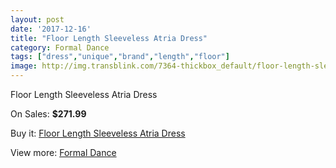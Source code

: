 ```yaml
---
layout: post
date: '2017-12-16'
title: "Floor Length Sleeveless Atria Dress"
category: Formal Dance
tags: ["dress","unique","brand","length","floor"]
image: http://img.transblink.com/7364-thickbox_default/floor-length-sleeveless-atria-dress.jpg
---
```

Floor Length Sleeveless Atria Dress

On Sales: **$271.99**
<a href="https://www.transblink.com/en/formal-dance/2382-floor-length-sleeveless-atria-dress.html"><amp-img layout="responsive" width="600" height="600" src="//img.transblink.com/7364-thickbox_default/floor-length-sleeveless-atria-dress.jpg" alt="Floor Length Sleeveless Atria Dress 0" /></a>
<a href="https://www.transblink.com/en/formal-dance/2382-floor-length-sleeveless-atria-dress.html"><amp-img layout="responsive" width="600" height="600" src="//img.transblink.com/7365-thickbox_default/floor-length-sleeveless-atria-dress.jpg" alt="Floor Length Sleeveless Atria Dress 1" /></a>

Buy it: [Floor Length Sleeveless Atria Dress](https://www.transblink.com/en/formal-dance/2382-floor-length-sleeveless-atria-dress.html "Floor Length Sleeveless Atria Dress")

View more: [Formal Dance](https://www.transblink.com/en/6-formal-dance "Formal Dance")